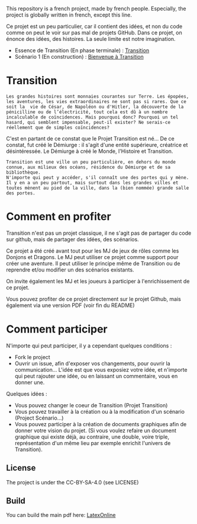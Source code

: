 This repository is a french project, made by french people. Especially, the project is globally written in french, except this line.

Ce projet est un peu particulier, car il contient des idées, et non du code comme on peut le voir sur pas mal de projets GitHub. Dans ce projet, on énonce des idées, des histoires. La seule limite est notre imagination. 

 - Essence de Transition (En phase terminale) : [Transition](https://github.com/nobrakal/transition/tree/master/Transition)
 - Scénario 1 (En construction) : [Bienvenue à Transition](https://github.com/nobrakal/transition/tree/master/Sc%C3%A9nario_1_Bienvenue_%C3%A0_Transition_!)

# Transition
```
Les grandes histoires sont monnaies courantes sur Terre. Les épopées, les aventures, les vies extraordinaires ne sont pas si rares. Que ce soit la  vie de César, de Napoléon ou d'Hitler, la découverte de la pénicilline ou de l’électricité, tout cela est dû à un nombre incalculable de coïncidences. Mais pourquoi donc? Pourquoi un tel hasard, qui semblent impensable, peut-il exister? Ne serais-ce réellement que de simples coïncidences?
```

C'est en partant de ce constat que le Projet Transition est né... De ce constat, fut créé le Démiurge : il s'agit d'une entité supérieure, créatrice et désintéressée. Le Démiurge à créé le Monde, l'Histoire et Transition.
```
Transition est une ville un peu particulière, en dehors du monde connue, aux milieux des océans, résidence du Démiurge et de sa bibliothèque. 
N'importe qui peut y accéder, s'il connaît une des portes qui y mène. Il y en a un peu partout, mais surtout dans les grandes villes et toutes mènent au pied de la ville, dans la (bien nommée) grande salle des portes.
```
# Comment en profiter
Transition n'est pas un projet classique, il ne s'agit pas de partager du code sur github, mais de partager des idées, des scénarios.

Ce projet a été créé avant tout pour les MJ de jeux de rôles comme les Donjons et Dragons. Le MJ peut utiliser ce projet comme support pour créer une aventure. Il peut utiliser le principe même de Transition ou de reprendre et/ou modifier un des scénarios existants.

On invite également les MJ et les joueurs à participer à l'enrichissement de ce projet.

Vous pouvez profiter de ce projet directement sur le projet Github, mais également via une version PDF (voir fin du README)

# Comment participer
N'importe qui peut participer, il y a cependant quelques conditions :
 - Fork le project
 - Ouvrir un issue, afin d'exposer vos changements, pour ouvrir la communication... L'idée est que vous exposiez votre idée, et n'importe qui peut rajouter une idée, ou en laissant un commentaire, vous en donner une.

Quelques idées :
 - Vous pouvez changer le coeur de Transition (Projet Transition)
 - Vous pouvez travailler à la création ou à la modification d'un scénario (Project Scénario...)
 - Vous pouvez participer à la création de documents graphiques afin de donner votre vision du projet. (Si vous voulez refaire un document graphique qui existe déjà, au contraire, une double, voire triple, représentation d'un même lieu par exemple enrichit l'univers de Transition).

## License
The project is under the CC-BY-SA-4.0 (see LICENSE)

## Build
You can build the main pdf here:  [LatexOnline](https://latexonline.cc/compile?git=https://github.com/nobrakal/transition&target=Transition/Transition.tex&command=pdflatex)
